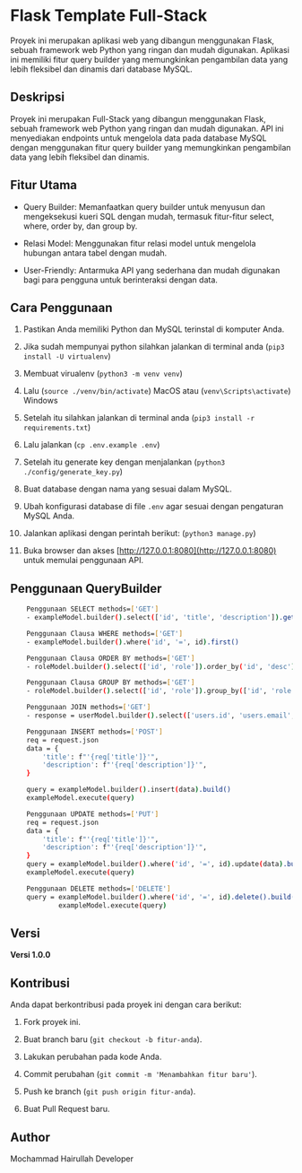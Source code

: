 # Flask Template Full-Stack

Proyek ini merupakan aplikasi web yang dibangun menggunakan Flask, sebuah framework web Python yang ringan dan mudah digunakan. Aplikasi ini memiliki fitur query builder yang memungkinkan pengambilan data yang lebih fleksibel dan dinamis dari database MySQL.

## Deskripsi

Proyek ini merupakan Full-Stack yang dibangun menggunakan Flask, sebuah framework web Python yang ringan dan mudah digunakan. API ini menyediakan endpoints untuk mengelola data pada database MySQL dengan menggunakan fitur query builder yang memungkinkan pengambilan data yang lebih fleksibel dan dinamis.

## Fitur Utama

- Query Builder: Memanfaatkan query builder untuk menyusun dan mengeksekusi kueri SQL dengan mudah, termasuk fitur-fitur select, where, order by, dan group by.

- Relasi Model: Menggunakan fitur relasi model untuk mengelola hubungan antara tabel dengan mudah.

- User-Friendly: Antarmuka API yang sederhana dan mudah digunakan bagi para pengguna untuk berinteraksi dengan data.

## Cara Penggunaan

1. Pastikan Anda memiliki Python dan MySQL terinstal di komputer Anda.

2. Jika sudah mempunyai python silahkan jalankan di terminal anda (`pip3 install -U virtualenv`)

5. Membuat virualenv (`python3 -m venv venv`)

4. Lalu (`source ./venv/bin/activate`) MacOS atau (`venv\Scripts\activate`) Windows

5. Setelah itu silahkan jalankan di terminal anda (`pip3 install -r requirements.txt`)

6. Lalu jalankan (`cp .env.example .env`)

7. Setelah itu generate key dengan menjalankan (`python3 ./config/generate_key.py`)

2. Buat database dengan nama yang sesuai dalam MySQL.

3. Ubah konfigurasi database di file `.env` agar sesuai dengan pengaturan MySQL Anda.

4. Jalankan aplikasi dengan perintah berikut: (`python3 manage.py`)

5. Buka browser dan akses [http://127.0.0.1:8080](http://127.0.0.1:8080) untuk memulai penggunaan API.

## Penggunaan QueryBuilder

```sh
    Penggunaan SELECT methods=['GET']
    - exampleModel.builder().select(['id', 'title', 'description']).get()

    Penggunaan Clausa WHERE methods=['GET']
    - exampleModel.builder().where('id', '=', id).first()

    Penggunaan Clausa ORDER BY methods=['GET']
    - roleModel.builder().select(['id', 'role']).order_by('id', 'desc').get()

    Penggunaan Clausa GROUP BY methods=['GET']
    - roleModel.builder().select(['id', 'role']).group_by(['id', 'role']).get()

    Penggunaan JOIN methods=['GET']
    - response = userModel.builder().select(['users.id', 'users.email', 'users.password', 'roles.role']).join('roles', 'users.role_id = roles.id').get()

    Penggunaan INSERT methods=['POST']
    req = request.json
    data = {
        'title': f"'{req['title']}'",
        'description': f"'{req['description']}'",
    }

    query = exampleModel.builder().insert(data).build()
    exampleModel.execute(query)

    Penggunaan UPDATE methods=['PUT']
    req = request.json
    data = {
        'title': f"'{req['title']}'",
        'description': f"'{req['description']}'",
    }
    query = exampleModel.builder().where('id', '=', id).update(data).build()
    exampleModel.execute(query)

    Penggunaan DELETE methods=['DELETE']
    query = exampleModel.builder().where('id', '=', id).delete().build()
            exampleModel.execute(query)
```
## Versi

**Versi 1.0.0**

## Kontribusi

Anda dapat berkontribusi pada proyek ini dengan cara berikut:

1. Fork proyek ini.

2. Buat branch baru (`git checkout -b fitur-anda`).

3. Lakukan perubahan pada kode Anda.

4. Commit perubahan (`git commit -m 'Menambahkan fitur baru'`).

5. Push ke branch (`git push origin fitur-anda`).

6. Buat Pull Request baru.

## Author

Mochammad Hairullah
Developer